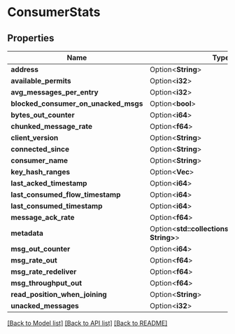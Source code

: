 # ConsumerStats

## Properties

Name | Type | Description | Notes
------------ | ------------- | ------------- | -------------
**address** | Option<**String**> |  | [optional]
**available_permits** | Option<**i32**> |  | [optional]
**avg_messages_per_entry** | Option<**i32**> |  | [optional]
**blocked_consumer_on_unacked_msgs** | Option<**bool**> |  | [optional]
**bytes_out_counter** | Option<**i64**> |  | [optional]
**chunked_message_rate** | Option<**f64**> |  | [optional]
**client_version** | Option<**String**> |  | [optional]
**connected_since** | Option<**String**> |  | [optional]
**consumer_name** | Option<**String**> |  | [optional]
**key_hash_ranges** | Option<**Vec<String>**> |  | [optional]
**last_acked_timestamp** | Option<**i64**> |  | [optional]
**last_consumed_flow_timestamp** | Option<**i64**> |  | [optional]
**last_consumed_timestamp** | Option<**i64**> |  | [optional]
**message_ack_rate** | Option<**f64**> |  | [optional]
**metadata** | Option<**std::collections::HashMap<String, String>**> |  | [optional]
**msg_out_counter** | Option<**i64**> |  | [optional]
**msg_rate_out** | Option<**f64**> |  | [optional]
**msg_rate_redeliver** | Option<**f64**> |  | [optional]
**msg_throughput_out** | Option<**f64**> |  | [optional]
**read_position_when_joining** | Option<**String**> |  | [optional]
**unacked_messages** | Option<**i32**> |  | [optional]

[[Back to Model list]](../README.md#documentation-for-models) [[Back to API list]](../README.md#documentation-for-api-endpoints) [[Back to README]](../README.md)


